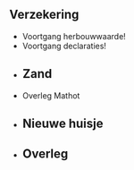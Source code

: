 ## Verzekering
- Voortgang herbouwwaarde!
- Voortgang declaraties!
- ## Zand
- Overleg Mathot
- ## Nieuwe huisje
- ## Overleg